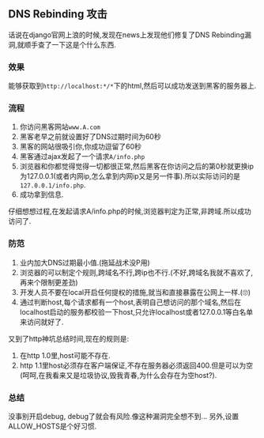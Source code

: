 ## DNS Rebinding 攻击

话说在django官网上浪的时候,发现在news上发现他们修复了DNS Rebinding漏洞,就顺手查了一下这是个什么东西.  

### 效果
能够获取到`http://localhost:*/*`下的html,然后可以成功发送到黑客的服务器上.  

### 流程
1. 你访问黑客网站`www.A.com`
2. 黑客老早之前就设置好了DNS过期时间为60秒
3. 黑客的网站很吸引你,你成功逗留了60秒
4. 黑客通过ajax发起了一个请求`A/info.php`
5. 浏览器和你都觉得觉得一切都很正常,然后黑客在你访问之后的第0秒就更换ip为127.0.0.1(或者内网ip,怎么拿到内网ip又是另一件事).所以实际访问的是`127.0.0.1/info.php`.
6. 成功拿到信息.

仔细想想过程,在发起请求A/info.php的时候,浏览器判定为正常,非跨域.所以成功访问了.

### 防范
1. 业内加大DNS过期最小值.(拖延战术没P用)
2. 浏览器的可以制定个规则,跨域名不行,跨ip也不行.(不好,跨域名我就不喜欢了,再来个限制更差劲)
3. 开发人员不要在local开启任何提权的措施,就当和直接暴露在公网上一样.(🙄)
4. 通过判断host,每个请求都有一个host,表明自己想访问的那个域名,然后在localhost启动的服务都校验一下host,只允许localhost或者127.0.0.1等白名单来访问就好了.

又到了http神坑总结时间,现在的规则是:
1. 在http 1.0里,host可能不存在.
2. http 1.1里host必须存在客户端保证,不存在服务器必须返回400.但是可以为空(呵呵,在我看来又是垃圾协议,毁我青春,为什么会存在为空host?).

### 总结
没事别开启debug, debug了就会有风险.像这种漏洞完全想不到...
另外,设置ALLOW_HOSTS是个好习惯.
